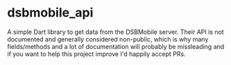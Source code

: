 # dsbmobile_api

A simple Dart library to get data from the DSBMobile server. Their API is not documented and generally
considered non-public, which is why many fields/methods and a lot of documentation will probably be
missleading and if you want to help this project improve I'd happily accept PRs.
